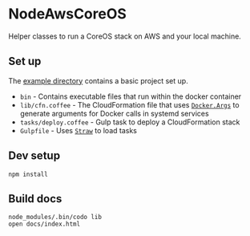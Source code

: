 # NodeAwsCoreOS

Helper classes to run a CoreOS stack on AWS and your local machine.

## Set up

The [example directory](https://github.com/winton/node-aws-coreos/tree/master/example) contains a basic project set up.

* `bin` - Contains executable files that run within the docker container
* `lib/cfn.coffee` - The CloudFormation file that uses [`Docker.Args`](https://github.com/winton/node-aws-coreos/blob/master/lib/docker/args.coffee) to generate arguments for Docker calls in systemd services
* `tasks/deploy.coffee` - Gulp task to deploy a CloudFormation stack
* `Gulpfile` - Uses [`Straw`](https://github.com/winton/node-aws-coreos/blob/master/lib/straw.coffee) to load tasks

## Dev setup

	npm install

## Build docs

	node_modules/.bin/codo lib
	open docs/index.html